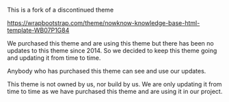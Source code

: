 This is a fork of a discontinued theme

https://wrapbootstrap.com/theme/nowknow-knowledge-base-html-template-WB07P1G84

We purchased this theme and are using this theme but there has been no updates to this theme since 2014. So we decided to keep this theme going and updating it from time to time.

Anybody who has purchased this theme can see and use our updates.

This theme is not owned by us, nor build by us. We are only updating it from time to time as we have purchased this theme and are using it in our project.
